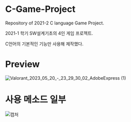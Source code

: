 # C-Game-Project
Repository of 2021-2 C language  Game Project.

2021-1 학기 SW설계기초의 4인 게임 프로젝트.

C언어의 기본적인 기능만 사용해 제작했다.

# Preview

![Valorant_2023_05_20_-_23_29_30_02_AdobeExpress (1)](https://github.com/chataeg/C-Game-Project/assets/38041722/fc244b2d-9fe8-43fd-b707-89458da4b13c)


# 사용 메소드 일부


![캡처](https://github.com/chataeg/C-Game-Project/assets/38041722/6266fc23-a3b0-4926-8e00-75496d86b2f9)

